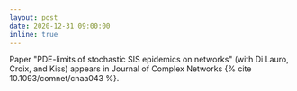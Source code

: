 ```yaml
---
layout: post
date: 2020-12-31 09:00:00
inline: true
---
```


Paper "PDE-limits of stochastic SIS epidemics on networks" (with Di Lauro, Croix, and Kiss) appears in Journal of Complex Networks {% cite 10.1093/comnet/cnaa043 %}. 